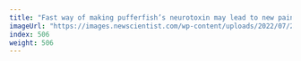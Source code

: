 ```yaml
---
title: "Fast way of making pufferfish’s neurotoxin may lead to new pain drugs"
imageUrl: "https://images.newscientist.com/wp-content/uploads/2022/07/21162131/SEI_115767820.jpg?width=600"
index: 506
weight: 506
---
```


